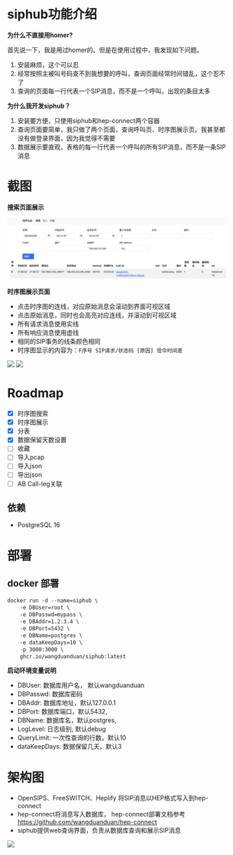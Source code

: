 # siphub功能介绍

**为什么不直接用homer?**

首先说一下，我是用过homer的。但是在使用过程中，我发现如下问题。

1. 安装麻烦，这个可以忍
2. 经常按照主被叫号码查不到我想要的呼叫，查询页面经常时间错乱，这个忍不了
3. 查询的页面每一行代表一个SIP消息，而不是一个呼叫，出现的条目太多


**为什么我开发siphub？**

1. 安装要方便，只使用siphub和hep-connect两个容器
2. 查询页面要简单，我只做了两个页面，查询呼叫页、时序图展示页。我甚至都没有做登录界面，因为我觉得不需要
3. 数据展示要直观，表格的每一行代表一个呼叫的所有SIP消息，而不是一条SIP消息


# 截图

**搜索页面展示**

![](atta/2025-02-25-22-29-28.png)


**时序图展示页面**

- 点击时序图的连线，对应原始消息会滚动到界面可视区域
- 点击原始消息，同时也会高亮对应连线，并滚动到可视区域
- 所有请求消息使用实线
- 所有响应消息使用虚线
- 相同的SIP事务的线条颜色相同
- 时序图显示的内容为：`F序号 SIP请求/状态码 [原因] 信令时间差`

![](docs/img/flow.jpg)
![](docs/img/flow2.jpg)


# Roadmap

- [x] 时序图搜索
- [x] 时序图展示
- [x] 分表
- [x] 数据保留天数设置
- [ ] 收藏
- [ ] 导入pcap
- [ ] 导入json
- [ ] 导出json
- [ ] AB Call-leg关联

## 依赖

- PostgreSQL 16

# 部署

## docker 部署

```shell
docker run -d --name=siphub \
    -e DBUser=root \
    -e DBPasswd=mypass \
    -e DBAddr=1.2.3.4 \
    -e DBPort=5432 \
    -e DBName=postgres \
    -e dataKeepDays=10 \
    -p 3000:3000 \
    ghcr.io/wangduanduan/siphub:latest
```

**启动环境变量说明**

- DBUser: 数据库用户名， 默认wangduanduan
- DBPasswd: 数据库密码
- DBAddr: 数据库地址，默认127.0.0.1
- DBPort: 数据库端口，默认5432,
- DBName: 数据库名，默认postgres,
- LogLevel: 日志级别, 默认debug
- QueryLimit: 一次性查询的行数，默认10
- dataKeepDays: 数据保留几天，默认3

# 架构图

- OpenSIPS、FreeSWITCH、Heplify 将SIP消息以HEP格式写入到hep-connect
- hep-connect将消息写入数据库， hep-connect部署文档参考 https://github.com/wangduanduan/hep-connect 
- siphub提供web查询界面，负责从数据库查询和展示SIP消息

![](docs/img/arch.jpg)
